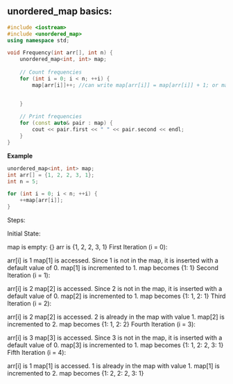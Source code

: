 ## unordered_map basics:
```cpp
#include <iostream>
#include <unordered_map>
using namespace std;

void Frequency(int arr[], int n) {
    unordered_map<int, int> map;
 
    // Count frequencies
    for (int i = 0; i < n; ++i) {
        map[arr[i]]++; //can write map[arr[i]] = map[arr[i]] + 1; or map[arr[i]] += 1;


    }
 
    // Print frequencies
    for (const auto& pair : map) {
        cout << pair.first << " " << pair.second << endl;
    }
}
```

**Example**
```cpp
unordered_map<int, int> map;
int arr[] = {1, 2, 2, 3, 1};
int n = 5;

for (int i = 0; i < n; ++i) {
    ++map[arr[i]];
}
```
Steps:

Initial State:

map is empty: {}
arr is {1, 2, 2, 3, 1}
First Iteration (i = 0):

arr[i] is 1
map[1] is accessed. Since 1 is not in the map, it is inserted with a default value of 0.
map[1] is incremented to 1.
map becomes {1: 1}
Second Iteration (i = 1):

arr[i] is 2
map[2] is accessed. Since 2 is not in the map, it is inserted with a default value of 0.
map[2] is incremented to 1.
map becomes {1: 1, 2: 1}
Third Iteration (i = 2):

arr[i] is 2
map[2] is accessed. 2 is already in the map with value 1.
map[2] is incremented to 2.
map becomes {1: 1, 2: 2}
Fourth Iteration (i = 3):

arr[i] is 3
map[3] is accessed. Since 3 is not in the map, it is inserted with a default value of 0.
map[3] is incremented to 1.
map becomes {1: 1, 2: 2, 3: 1}
Fifth Iteration (i = 4):

arr[i] is 1
map[1] is accessed. 1 is already in the map with value 1.
map[1] is incremented to 2.
map becomes {1: 2, 2: 2, 3: 1}

